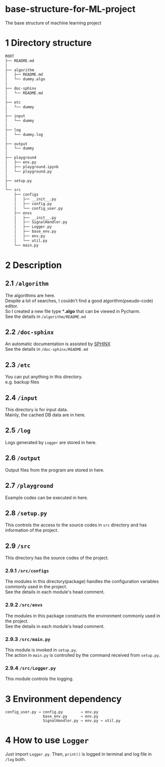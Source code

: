 # base-structure-for-ML-project
The base structure of machine learning project

# 1 Directory structure 

```bash
ROOT
├── README.md
│
├── algorithm
│   ├── README.md
│   └── dummy.algo
│
├── doc-sphinx
│   └── README.md
│
├── etc
│   └── dummy
│
├── input
│   └── dummy
│
├── log
│   └── dummy.log
│
├── output
│   └── dummy
│
├── playground
│   ├── env.py
│   ├── playground.ipynb
│   └── playground.py
│
├── setup.py
│
└── src
    ├── configs
    │   ├── __init__.py
    │   ├── config.py
    │   └── config_user.py
    ├── envs
    │   ├── __init__.py
    │   ├── SignalHandler.py
    │   ├── Logger.py
    │   ├── base_env.py
    │   ├── env.py
    │   └── util.py
    └── main.py
```


# 2 Description
## 2.1 `/algorithm`
The algorithms are here.  
Despite a lot of searches, I couldn't find a good algorithm(pseudo-code) editor.  
So I created a new file type ***.algo** that can be viewed in Pycharm.  
See the details in `/algorithm/README.md` 

## 2.2 `/doc-sphinx` 
An automatic documentation is assisted by [SPHINX](https://www.sphinx-doc.org/en/master/)  
See the details in `/doc-sphinx/README.md`

## 2.3 `/etc` 
You can put anything in this directory.  
e.g. backup files

## 2.4 `/input` 
This directory is for input data.  
Mainly, the cached DB data are in here.

## 2.5 `/log` 
Logs generated by `Logger` are stored in here.

## 2.6 `/output` 
Output files from the program are stored in here.

## 2.7 `/playground` 
Example codes can be executed in here.

## 2.8 `/setup.py`
This controls the access to the source codes in `src` directory and has information of the project.

## 2.9 `/src` 
This directory has the source codes of the project.

### 2.9.1 `/src/configs` 
The modules in this directory(package) handles the configuration variables commonly used in the project.  
See the details in each module's head comment.

### 2.9.2 `/src/envs` 
The modules in this package constructs the environment commonly used in the project.  
See the details in each module's head comment.

### 2.9.3 `/src/main.py`
This module is invoked in `setup.py`.  
The action in `main.py` is controlled by the command received from `setup.py`.

### 2.9.4 `/src/Logger.py`
This module controls the logging.  


# 3 Environment dependency
```
config_user.py → config.py        → env.py
                 base_env.py      → env.py
                 SignalHandler.py → env.py → util.py
```

# 4 How to use `Logger`
Just import `Logger.py`. Then, `print()` is logged in terminal and log file in `/log` both.
